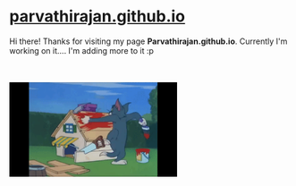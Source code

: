 # [parvathirajan.github.io](http://parvathirajan.github.io)

<html>
  <head>
  </head>
  <body>
    <p>Hi there! Thanks for visiting my page <strong>Parvathirajan.github.io</strong>. Currently I'm working on it.... I'm adding more to it :p </p>
    <br/>
    <br/>
    <img src="https://raw.githubusercontent.com/parvathirajan/parvathirajan.github.io/master/Tom.gif" alt="I'm working on it....."  width=300/>
  </body>
</html>


